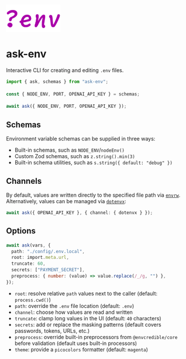 <!-- markdownlint-disable-next-line -->
<img src="./assets/ask-env-logo2.png" alt="Ask Env Logo" height="75"/>

# ask-env

Interactive CLI for creating and editing `.env` files.

```ts
import { ask, schemas } from "ask-env";

const { NODE_ENV, PORT, OPENAI_API_KEY } = schemas;

await ask({ NODE_ENV, PORT, OPENAI_API_KEY });
```

## Schemas

Environment variable schemas can be supplied in three ways:

- Built-in schemas, such as `NODE_ENV`/`nodeEnv()`
- Custom Zod schemas, such as `z.string().min(3)`
- Built-in schema utilities, such as `s.string({ default: "debug" })`

## Channels

By default, values are written directly to the specified file path via [`envrw`](../envrw/README.md). Alternatively, values can be managed via [`dotenvx`](https://www.npmjs.com/package/@dotenvx/dotenvx):

```ts
await ask({ OPENAI_API_KEY }, { channel: { dotenvx } });
```

## Options

```typescript
await ask(vars, {
  path: "./config/.env.local",
  root: import.meta.url,
  truncate: 60,
  secrets: ["PAYMENT_SECRET"],
  preprocess: { number: (value) => value.replace(/_/g, "") },
});
```

- `root`: resolve relative `path` values next to the caller (default: `process.cwd()`)
- `path`: override the `.env` file location (default: `.env`)
- `channel`: choose how values are read and written
- `truncate`: clamp long values in the UI (default: `40` characters)
- `secrets`: add or replace the masking patterns (default covers passwords, tokens, URLs, etc.)
- `preprocess`: override built-in preprocessors from `@envcredible/core` before validation (default uses built-in processors)
- `theme`: provide a `picocolors` formatter (default: `magenta`)
